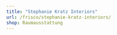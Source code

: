 ```yaml
---
title: "Stephanie Kratz Interiors"
url: /frisco/stephanie-kratz-interiors/
shop: Raumausstattung
---
```


